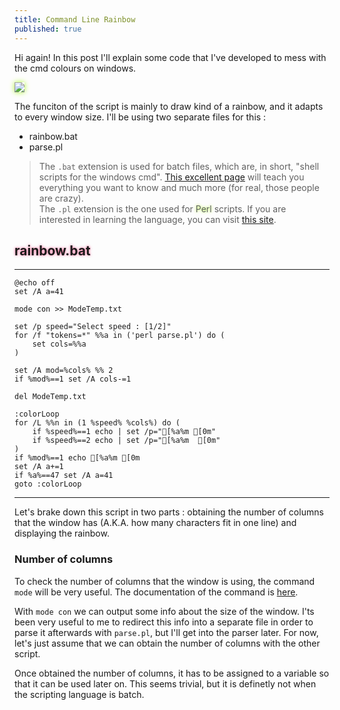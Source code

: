 ```yaml
---
title: Command Line Rainbow
published: true
---
```


Hi again! In this post I'll explain some code that I've developed to mess with the cmd colours on windows.

<img src="https://user-images.githubusercontent.com/74323383/126896875-0ae9ac47-6c8d-45e7-a427-db4c3e22cc03.png" class="border" />

The funciton of the script is mainly to draw kind of a rainbow, and it adapts to every window size.
I'll be using two separate files for this :

* rainbow.bat
* parse.pl

>The `.bat` extension is used for batch files, which are, in short, "shell scripts for the windows cmd". [This excellent page](https://www.robvanderwoude.com/)  will teach you everything you want to know and much more (for real, those people are crazy).<br>
>The `.pl` extension is the one used for<span class="green"> Perl </span>scripts. If you are interested in learning the language, you can visit [this site](https://www.perltutorial.org/).<br>

## <span class="pink">rainbow.bat</span>
* * *
```
@echo off
set /A a=41

mode con >> ModeTemp.txt

set /p speed="Select speed : [1/2]"
for /f "tokens=*" %%a in ('perl parse.pl') do (
    set cols=%%a
)

set /A mod=%cols% %% 2
if %mod%==1 set /A cols-=1

del ModeTemp.txt

:colorLoop
for /L %%n in (1 %speed% %cols%) do (
	if %speed%==1 echo | set /p="[%a%m [0m"
	if %speed%==2 echo | set /p="[%a%m  [0m"
)
if %mod%==1 echo [%a%m [0m
set /A a+=1
if %a%==47 set /A a=41
goto :colorLoop
```
* * *
Let's brake down this script in two parts : obtaining the number of columns that the window has (A.K.A. how many characters fit in one line) and displaying the rainbow.

### Number of columns

To check the number of columns that the window is using, the command `mode` will be very useful. The documentation of the command is [here](https://docs.microsoft.com/en-us/windows-server/administration/windows-commands/mode).

With `mode con` we can output some info about the size of the window. I'ts been very useful to me to redirect this info into a separate file in order to parse it afterwards with `parse.pl`, but I'll get into the parser later. For now, let's just assume that we can obtain the number of columns with the other script.

Once obtained the number of columns, it has to be assigned to a variable so that it can be used later on. This seems trivial, but it is definetly not when the scripting language is batch.



<style>
  .border {   
  border-width: 0px;
  border-color: #7FFF00;
  border-style: groove;
  box-shadow: 0px 0px 8px #ADFF2F} 
 .green {
 text-shadow : 0px 0px 4px #ADFF2F }
 .pink {
 text-shadow : 0px 0px 4px #ff6699 }
</style>

